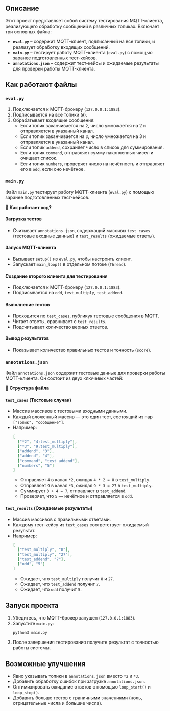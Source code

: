 ## Описание
Этот проект представляет собой систему тестирования MQTT-клиента, реализующего обработку сообщений в различных топиках. Включает три основных файла:
- **`eval.py`** – содержит MQTT-клиент, подписанный на все топики, и реализует обработку входящих сообщений.
- **`main.py`** – тестирует работу MQTT-клиента (`eval.py`) с помощью заранее подготовленных тест-кейсов.
- **`annotations.json`** – содержит тест-кейсы и ожидаемые результаты для проверки работы MQTT-клиента.

## Как работают файлы

### `eval.py`
1. Подключается к MQTT-брокеру (`127.0.0.1:1883`).
2. Подписывается на все топики (`#`).
3. Обрабатывает входящие сообщения:
   - Если топик заканчивается на `2`, число умножается на 2 и отправляется в указанный канал.
   - Если топик заканчивается на `3`, число умножается на 3 и отправляется в указанный канал.
   - Если топик `addend`, сохраняет число в список для суммирования.
   - Если топик `command`, отправляет сумму накопленных чисел и очищает список.
   - Если топик `numbers`, проверяет число на нечётность и отправляет его в `odd`, если оно нечётное.


### `main.py`
Файл `main.py` тестирует работу MQTT-клиента (`eval.py`) с помощью заранее подготовленных тест-кейсов.

🔹 **Как работает код?**

#### Загрузка тестов
- Считывает `annotations.json`, содержащий массивы `test_cases` (тестовые входные данные) и `test_results` (ожидаемые ответы).

#### Запуск MQTT-клиента
- Вызывает `setup()` из `eval.py`, чтобы настроить клиент.
- Запускает `main_loop()` в отдельном потоке (`Thread`).

#### Создание второго клиента для тестирования
- Подключается к MQTT-брокеру (`127.0.0.1:1883`).
- Подписывается на `odd`, `test_multiply`, `test_addend`.

#### Выполнение тестов
- Проходится по `test_cases`, публикуя тестовые сообщения в MQTT.
- Читает ответы, сравнивает с `test_results`.
- Подсчитывает количество верных ответов.

#### Вывод результатов
- Показывает количество правильных тестов и точность (`score`).

### `annotations.json`
Файл `annotations.json` содержит тестовые данные для проверки работы MQTT-клиента. Он состоит из двух ключевых частей:

🔹 **Структура файла**

#### `test_cases` (Тестовые случаи)
- Массив массивов с тестовыми входными данными.
- Каждый вложенный массив — это один тест, состоящий из пар `["топик", "сообщение"]`.
- Например:
  ```json
  [
    ["*2", "4;test_multiply"],
    ["*3", "9;test_multiply"],
    ["addend", "3"],
    ["addend", "4"],
    ["command", "test_addend"],
    ["numbers", "5"]
  ]
  ```
  - Отправляет `4` в канал `*2`, ожидая `4 * 2 = 8` в `test_multiply`.
  - Отправляет `9` в канал `*3`, ожидая `9 * 3 = 27` в `test_multiply`.
  - Суммирует `3 + 4 = 7`, отправляет в `test_addend`.
  - Проверяет, что `5` — нечётное и отправляется в `odd`.

#### `test_results` (Ожидаемые результаты)
- Массив массивов с правильными ответами.
- Каждому тест-кейсу из `test_cases` соответствует ожидаемый результат.
- Например:
  ```json
  [
    ["test_multiply", "8"],
    ["test_multiply", "27"],
    ["test_addend", "7"],
    ["odd", "5"]
  ]
  ```
  - Ожидает, что `test_multiply` получит `8` и `27`.
  - Ожидает, что `test_addend` получит `7`.
  - Ожидает, что `odd` получит `5`.

## Запуск проекта
1. Убедитесь, что MQTT-брокер запущен (`127.0.0.1:1883`).
2. Запустите `main.py`:
   ```sh
   python3 main.py
   ```
3. После завершения тестирования получите результат с точностью работы системы.

## Возможные улучшения
- Явно указывать топики в `annotations.json` вместо `*2` и `*3`.
- Добавить обработку ошибок при загрузке `annotations.json`.
- Оптимизировать ожидание ответов с помощью `loop_start()` и `loop_stop()`.
- Добавить больше тестов с граничными значениями (ноль, отрицательные числа и большие числа).

